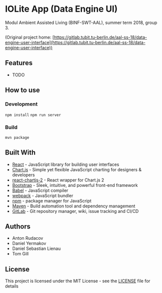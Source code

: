 # IOLite App (Data Engine UI)

Modul Ambient Assisted Living (BINF-SWT-AAL), summer term 2018, group 3.

(Original project home: [https://gitlab.tubit.tu-berlin.de/aal-ss-18/data-engine-user-interface](https://gitlab.tubit.tu-berlin.de/aal-ss-18/data-engine-user-interface))
 
  
## Features

* TODO
 
 
## How to use
### Development
`npm install`
`npm run server`
### Build
`mvn package`
 
## Built With

* [React](https://reactjs.org/) - JavaScript library for building user interfaces
* [Chart.js](https://www.chartjs.org/) - Simple yet flexible JavaScript charting for designers & developers
* [react-chartjs-2](https://github.com/jerairrest/react-chartjs-2/) - React wrapper for Chart.js 2
* [Bootstrap](https://getbootstrap.com/) - Sleek, intuitive, and powerful front-end framework
* [Babel](https://babeljs.io/) - JavaScript compiler
* [webpack](https://webpack.js.org/) - JavaScript bundler
* [npm](https://www.npmjs.com/) - package manager for JavaScript 
* [Maven](https://maven.apache.org/) - Build automation tool and dependency management
* [GitLab](https://about.gitlab.com/) - Git repository manager, wiki, issue tracking and CI/CD


## Authors

* Anton Rudacov
* Daniel Yermakov
* Daniel Sebastian Lienau 
* Tom Gill


## License

This project is licensed under the MIT License - see the [LICENSE](LICENSE) file for details

